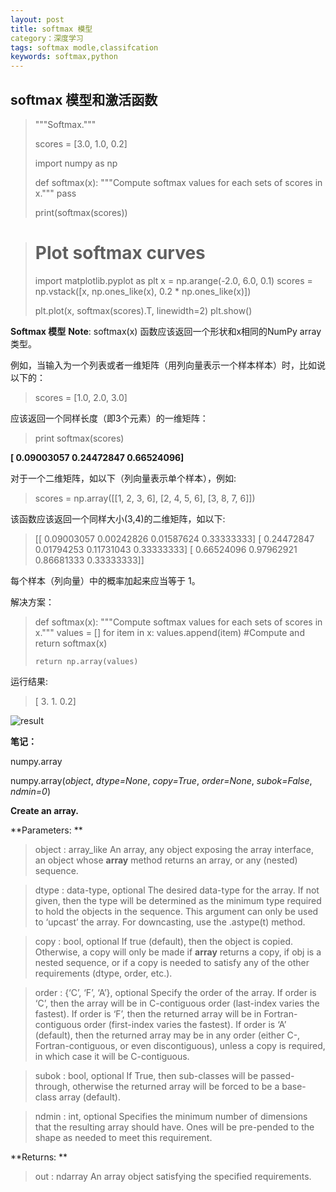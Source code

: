 ```yaml
---
layout: post
title: softmax 模型
category：深度学习
tags: softmax modle,classifcation
keywords: softmax,python
---
```


## softmax 模型和激活函数

> """Softmax."""
>
>scores = [3.0, 1.0, 0.2]
>
>import numpy as np
>
>def softmax(x):
>    """Compute softmax values for each sets of scores in x."""
>    pass
>      
>
>
>print(softmax(scores))

># Plot softmax curves
> import matplotlib.pyplot as plt
> x = np.arange(-2.0, 6.0, 0.1)
> scores = np.vstack([x, np.ones_like(x), 0.2 * np.ones_like(x)])
> 
> plt.plot(x, softmax(scores).T, linewidth=2)
> plt.show()
> 

**Softmax 模型**
**Note**: softmax(x) 函数应该返回一个形状和x相同的NumPy array类型。

例如，当输入为一个列表或者一维矩阵（用列向量表示一个样本样本）时，比如说以下的：
> scores = [1.0, 2.0, 3.0]

应该返回一个同样长度（即3个元素）的一维矩阵：

> print softmax(scores)
> 

**[ 0.09003057  0.24472847  0.66524096]**

对于一个二维矩阵，如以下（列向量表示单个样本），例如:

> scores = np.array([[1, 2, 3, 6],
>                    [2, 4, 5, 6],
>                    [3, 8, 7, 6]])
>                    

该函数应该返回一个同样大小(3,4)的二维矩阵，如以下:
> 
> [[ 0.09003057  0.00242826  0.01587624  0.33333333]
>  [ 0.24472847  0.01794253  0.11731043  0.33333333]
>  [ 0.66524096  0.97962921  0.86681333  0.33333333]]
>  

每个样本（列向量）中的概率加起来应当等于 1。

解决方案：

> def softmax(x):
>     """Compute softmax values for each sets of scores in x."""
>     values = []
>     for item in x:
>         values.append(item) #Compute and return softmax(x)
>     
>     return np.array(values)

运行结果:

>[ 3.   1.   0.2]

![result](http://p1.bqimg.com/567571/543b662323c9f1cf.png)

**笔记：**

numpy.array

numpy.array(*object*, *dtype=None*, *copy=True*, *order=None*, *subok=False*, *ndmin=0*)

**Create an array.**

**Parameters: **
> object : array_like
> An array, any object exposing the array interface, an object whose __array__ method returns an array, or any (nested) sequence.

> dtype : data-type, optional
> The desired data-type for the array. If not given, then the type will be determined as the minimum type required to hold the objects in the sequence. This argument can only be used to ‘upcast’ the array. For downcasting, use the .astype(t) method.

> copy : bool, optional
> If true (default), then the object is copied. Otherwise, a copy will only be made if __array__ returns a copy, if obj is a nested sequence, or if a copy is needed to satisfy any of the other requirements (dtype, order, etc.).

> order : {‘C’, ‘F’, ‘A’}, optional
> Specify the order of the array. If order is ‘C’, then the array will be in C-contiguous order (last-index varies the fastest). If order is ‘F’, then the returned array will be in Fortran-contiguous order (first-index varies the fastest). If order is ‘A’ (default), then the returned array may be in any order (either C-, Fortran-contiguous, or even discontiguous), unless a copy is required, in which case it will be C-contiguous.


> subok : bool, optional
> If True, then sub-classes will be passed-through, otherwise the returned array will be forced to be a base-class array (default).

> ndmin : int, optional
> Specifies the minimum number of dimensions that the resulting array should have. Ones will be pre-pended to the shape as needed to meet this requirement.

**Returns:  **  
> out : ndarray
> An array object satisfying the specified requirements.